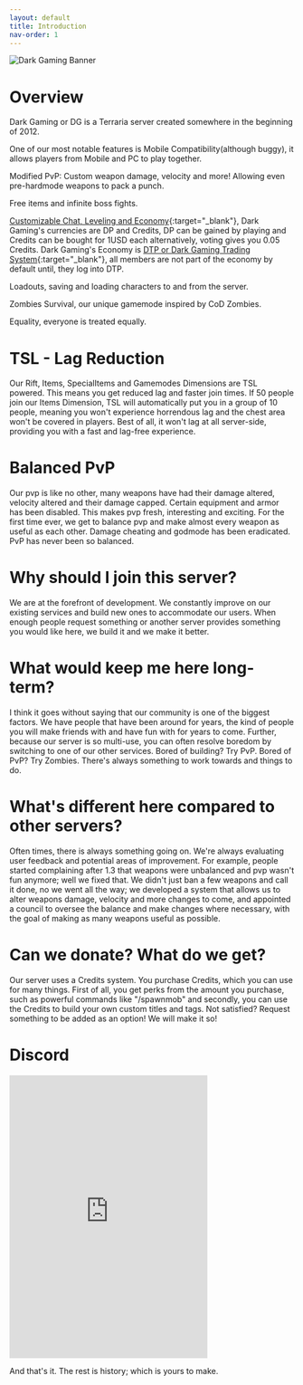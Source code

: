 ```yaml
---
layout: default
title: Introduction
nav-order: 1
---
```

![Dark Gaming Banner](https://terraria-servers.com/server/90/banner-90-1501598484.gif)
<script src="https://terraria-servers.com/embed.js?id=90&type=votes"></script>

# Overview
Dark Gaming or DG is a Terraria server created somewhere in the beginning of 2012.

One of our most notable features is Mobile Compatibility(although buggy), it allows players from Mobile and PC to play together.

Modified PvP: Custom weapon damage, velocity and more! Allowing even pre-hardmode weapons to pack a punch.

Free items and infinite boss fights.

[Customizable Chat, Leveling and Economy](https://t.dark-gaming.com/){:target="_blank"}, Dark Gaming's currencies are DP and Credits, DP can be gained by playing and Credits can be bought for 1USD each alternatively, voting gives you 0.05 Credits. Dark Gaming's Economy is [DTP or Dark Gaming Trading System](https://t.dark-gaming.com/){:target="_blank"}, all members are not part of the economy by default until, they log into DTP.

Loadouts, saving and loading characters to and from the server.

Zombies Survival, our unique gamemode inspired by CoD Zombies.

Equality, everyone is treated equally.

# TSL - Lag Reduction
Our Rift, Items, SpecialItems and Gamemodes Dimensions are TSL powered. This means you get reduced lag and faster join times. If 50 people join our Items Dimension, TSL will automatically put you in a group of 10 people, meaning you won't experience horrendous lag and the chest area won't be covered in players. Best of all, it won't lag at all server-side, providing you with a fast and lag-free experience.

# Balanced PvP
Our pvp is like no other, many weapons have had their damage altered, velocity altered and their damage capped. Certain equipment and armor has been disabled. This makes pvp fresh, interesting and exciting. For the first time ever, we get to balance pvp and make almost every weapon as useful as each other. Damage cheating and godmode has been eradicated. PvP has never been so balanced.

# Why should I join this server?
We are at the forefront of development. We constantly improve on our existing services and build new ones to accommodate our users. When enough people request something or another server provides something you would like here, we build it and we make it better.

# What would keep me here long-term?
I think it goes without saying that our community is one of the biggest factors. We have people that have been around for years, the kind of people you will make friends with and have fun with for years to come. Further, because our server is so multi-use, you can often resolve boredom by switching to one of our other services. Bored of building? Try PvP. Bored of PvP? Try Zombies. There's always something to work towards and things to do.

# What's different here compared to other servers?
Often times, there is always something going on. We're always evaluating user feedback and potential areas of improvement. For example, people started complaining after 1.3 that weapons were unbalanced and pvp wasn't fun anymore; well we fixed that. We didn't just ban a few weapons and call it done, no we went all the way; we developed a system that allows us to alter weapons damage, velocity and more changes to come, and appointed a council to oversee the balance and make changes where necessary, with the goal of making as many weapons useful as possible.

# Can we donate? What do we get?
Our server uses a Credits system. You purchase Credits, which you can use for many things. First of all, you get perks from the amount you purchase, such as powerful commands like "/spawnmob" and secondly, you can use the Credits to build your own custom titles and tags. Not satisfied? Request something to be added as an option! We will make it so!

# Discord
<iframe src="https://discordapp.com/widget?id=459819294730092555&theme=dark" width="350" height="500" allowtransparency="true" frameborder="0"></iframe>

And that's it. The rest is history; which is yours to make.
